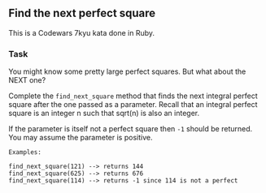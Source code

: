 ## Find the next perfect square

This is a Codewars 7kyu kata done in Ruby.

### Task

You might know some pretty large perfect squares. But what about the NEXT one?

Complete the `find_next_square` method that finds the next integral perfect square after the one passed as a parameter. Recall that an integral perfect square is an integer n such that sqrt(n) is also an integer.

If the parameter is itself not a perfect square then `-1` should be returned. You may assume the parameter is positive.

```
Examples:

find_next_square(121) --> returns 144
find_next_square(625) --> returns 676
find_next_square(114) --> returns -1 since 114 is not a perfect
```
